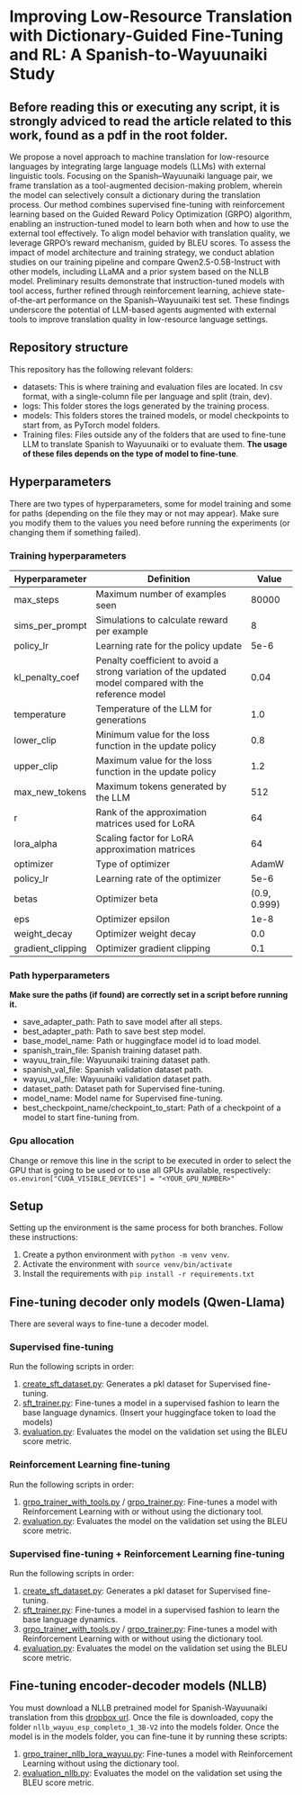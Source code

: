 # Improving Low-Resource Translation with Dictionary-Guided Fine-Tuning and RL: A Spanish-to-Wayuunaiki Study
## Before reading this or executing any script, it is strongly adviced to read the article related to this work, found as a pdf in the root folder.

We propose a novel approach to machine translation for low-resource languages by integrating large language models (LLMs) with external linguistic tools. Focusing on the Spanish–Wayuunaiki language pair, we frame translation as a tool-augmented decision-making problem, wherein the model can selectively consult a dictionary during the translation process. Our method combines supervised fine-tuning with reinforcement learning based on the Guided Reward Policy Optimization (GRPO) algorithm, enabling an instruction-tuned model to learn both when and how to use the external tool effectively. To align model behavior with translation quality, we leverage GRPO’s reward mechanism, guided by BLEU scores. To assess the impact of model architecture and training strategy, we conduct ablation studies on our training pipeline and compare Qwen2.5-0.5B-Instruct with other models, including LLaMA and a prior system based on the NLLB model. Preliminary results demonstrate that instruction-tuned models with tool access, further refined through reinforcement learning, achieve state-of-the-art performance on the Spanish–Wayuunaiki test set. These findings underscore the potential of LLM-based agents augmented with external tools to improve translation quality in low-resource language settings.


## Repository structure
This repository has the following relevant folders:
- datasets: This is where training and evaluation files are located. In csv format, with a single-column file per language and split (train, dev).
- logs: This folder stores the logs generated by the training process.
- models: This folders stores the trained models, or model checkpoints to start from, as PyTorch model folders.
- Training files: Files outside any of the folders that are used to fine-tune LLM to translate Spanish to Wayuunaiki or to evaluate them. **The usage of these files depends on the type of model to fine-tune**.

## Hyperparameters
There are two types of hyperparameters, some for model training and some for paths (depending on the file they may or not may appear). Make sure you modify them to the values you need before running the experiments (or changing them if something failed).

### Training hyperparameters

| **Hyperparameter**            | **Definition**                                                                                          | **Value**      |
|-------------------------------|---------------------------------------------------------------------------------------------------------|----------------|
| max_steps                     | Maximum number of examples seen                                                                          | 80000          |
| sims_per_prompt               | Simulations to calculate reward per example                                                              | 8              |
| policy_lr                     | Learning rate for the policy update                                                                      | 5e-6           |
| kl_penalty_coef              | Penalty coefficient to avoid a strong variation of the updated model compared with the reference model   | 0.04           |
| temperature                   | Temperature of the LLM for generations                                                                   | 1.0            |
| lower_clip                    | Minimum value for the loss function in the update policy                                                 | 0.8            |
| upper_clip                    | Maximum value for the loss function in the update policy                                                 | 1.2            |
| max_new_tokens                | Maximum tokens generated by the LLM                                                                      | 512            |
| r                             | Rank of the approximation matrices used for LoRA                                                         | 64             |
| lora_alpha                    | Scaling factor for LoRA approximation matrices                                                           | 64             |
| optimizer                     | Type of optimizer                                                                                        | AdamW          |
| policy_lr                     | Learning rate of the optimizer                                                                           | 5e-6           |
| betas                         | Optimizer beta                                                                                           | (0.9, 0.999)   |
| eps                           | Optimizer epsilon                                                                                       | 1e-8           |
| weight_decay                  | Optimizer weight decay                                                                                    | 0.0            |
| gradient_clipping             | Optimizer gradient clipping                                                                               | 0.1            |

### Path hyperparameters
**Make sure the paths (if found) are correctly set in a script before running it.**
- save_adapter_path: Path to save model after all steps.
- best_adapter_path: Path to save best step model.
- base_model_name: Path or huggingface model id to load model. 
- spanish_train_file: Spanish training dataset path.
- wayuu_train_file: Wayuunaiki training dataset path.
- spanish_val_file:  Spanish validation dataset path.
- wayuu_val_file: Wayuunaiki validation dataset path.
- dataset_path: Dataset path for Supervised fine-tuning.
- model_name: Model name for Supervised fine-tuning.
- best_checkpoint_name/checkpoint_to_start: Path of a checkpoint of a model to start fine-tuning from.

### Gpu allocation
Change or remove this line in the script to be executed in order to select the GPU that is going to be used or to use all GPUs available, respectively: `os.environ["CUDA_VISIBLE_DEVICES"] = "<YOUR_GPU_NUMBER>"`

## Setup
Setting up the environment is the same process for both branches. Follow these instructions:
1. Create a python environment with `python -m venv venv`.
2. Activate the environment with `source venv/bin/activate`
3. Install the requirements with `pip install -r requirements.txt`

## Fine-tuning decoder only models (Qwen-Llama)
There are several ways to fine-tune a decoder model.

### Supervised fine-tuning 
Run the following scripts in order:
1. [create_sft_dataset.py](create_sft_dataset.py): Generates a pkl dataset for Supervised fine-tuning.
2. [sft_trainer.py](sft_trainer.py): Fine-tunes a model in a supervised fashion to learn the base language dynamics. (Insert your huggingface token to load the models)
3. [evaluation.py](evaluation.py): Evaluates the model on the validation set using the BLEU score metric.

### Reinforcement Learning fine-tuning
Run the following scripts in order:
1. [grpo_trainer_with_tools.py](grpo_trainer_with_tools.py) / [grpo_trainer.py](grpo_trainer.py): Fine-tunes a model with Reinforcement Learning with or without using the dictionary tool.
2. [evaluation.py](evaluation.py): Evaluates the model on the validation set using the BLEU score metric.

### Supervised fine-tuning + Reinforcement Learning fine-tuning
Run the following scripts in order:
1. [create_sft_dataset.py](create_sft_dataset.py): Generates a pkl dataset for Supervised fine-tuning.
2. [sft_trainer.py](sft_trainer.py): Fine-tunes a model in a supervised fashion to learn the base language dynamics.
3. [grpo_trainer_with_tools.py](grpo_trainer_with_tools.py) / [grpo_trainer.py](grpo_trainer.py): Fine-tunes a model with Reinforcement Learning with or without using the dictionary tool.
4. [evaluation.py](evaluation.py): Evaluates the model on the validation set using the BLEU score metric.

## Fine-tuning encoder-decoder models (NLLB)
You must download a NLLB pretrained model for Spanish-Wayuunaiki translation from this [dropbox url](https://www.dropbox.com/scl/fo/bj7ra25nbf0bjed5f6y92/AA45b7hSqeVkWDYWmaDyxfA/models?dl=0&preview=wayuu-spanish.tgz&rlkey=ag6dssslslwiqjrtg6kd8a8ym&subfolder_nav_tracking=1). Once the file is downloaded, copy the folder `nllb_wayuu_esp_completo_1_3B-V2` into the models folder. Once the model is in the models folder, you can fine-tune it by running these scripts:
1. [grpo_trainer_nllb_lora_wayuu.py](grpo_trainer_nllb_lora_wayuu.py): Fine-tunes a model with Reinforcement Learning without using the dictionary tool.
2. [evaluation_nllb.py](evaluation_nllb.py): Evaluates the model on the validation set using the BLEU score metric.

